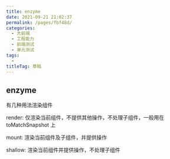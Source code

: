 ```yaml
---
title: enzyme
date: 2021-09-21 21:02:37
permalink: /pages/fbf48d/
categories: 
  - 大前端
  - 工程能力
  - 前端测试
  - 单元测试
tags: 
  - 
titleTag: 草稿
---
```

## enzyme

有几种用法渲染组件

render: 仅渲染当前组件，不提供其他操作，不处理子组件，一般用在 toMatchSnapshot 上

mount: 渲染当前组件及子组件，并提供操作

shallow: 渲染当前组件并提供操作，不处理子组件

